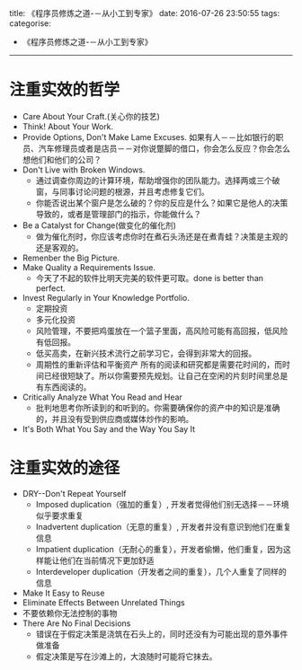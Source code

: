 title: 《程序员修炼之道-－从小工到专家》
date: 2016-07-26 23:50:55
tags:
categorise: 
- 《程序员修炼之道-－从小工到专家》
---
# 注重实效的哲学
* Care About Your Craft.(关心你的技艺)
* Think! About Your Work.
* Provide Options, Don't Make Lame Excuses.
如果有人－－比如银行的职员、汽车修理员或者是店员－－对你说蹩脚的借口，你会怎么反应？你会怎么想他们和他们的公司？
* Don't Live with Broken Windows.
    + 通过调查你周边的计算环境，帮助增强你的团队能力。选择两或三个破窗，与同事讨论问题的根源，并且考虑修复它们。
    + 你能否说出某个窗户是怎么破的？你的反应是什么？如果它是他人的决策导致的，或者是管理部门的指示，你能做什么？
* Be a Catalyst for Change(做变化的催化剂)
    + 做为催化剂时，你应该考虑你时在煮石头汤还是在煮青蛙？决策是主观的还是客观的。
* Remenber the Big Picture.
* Make Quality a Requirements Issue.
    + 今天了不起的软件比明天完美的软件更可取。done is better than perfect.
* Invest Regularly in Your Knowledge Portfolio. 
    + 定期投资
    + 多元化投资
    + 风险管理，不要把鸡蛋放在一个篮子里面，高风险可能有高回报，低风险有低回报。
    + 低买高卖，在新兴技术流行之前学习它，会得到非常大的回报。
    + 周期性的重新评估和平衡资产
所有的阅读和研究都是需要花时间的，而时间已经很短缺了。所以你需要预先规划。让自己在空闲的片刻时间里总是有东西阅读的。
* Critically Analyze What You Read and Hear
    + 批判地思考你所读到的和听到的。你需要确保你的资产中的知识是准确的，并且没有受到供应商或媒体炒作的影响。
* It's Both What You Say and the Way You Say It
# 注重实效的途径
* DRY--Don't Repeat Yourself
    + Imposed duplication（强加的重复）, 开发者觉得他们别无选择－－环境似乎要求重复
    + Inadvertent duplication（无意的重复）, 开发者并没有意识到他们在重复信息
    + Impatient duplication（无耐心的重复），开发者偷懒，他们重复，因为这样能让他们在当前情况下更加舒适
    + Interdeveloper duplication（开发者之间的重复），几个人重复了同样的信息
* Make It Easy to Reuse
* Eliminate Effects Between Unrelated Things
* 不要依赖你无法控制的事物
* There Are No Final Decisions
    + 错误在于假定决策是浇筑在石头上的，同时还没有为可能出现的意外事件做准备
    + 假定决策是写在沙滩上的，大浪随时可能将它抹去。

